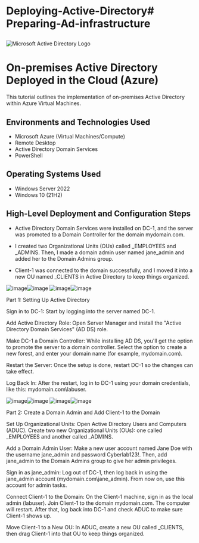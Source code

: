 # Deploying-Active-Directory# Preparing-Ad-infrastructure<p align="center">
<img src="https://i.imgur.com/pU5A58S.png" alt="Microsoft Active Directory Logo"/>
</p>

<h1>On-premises Active Directory Deployed in the Cloud (Azure)</h1>
This tutorial outlines the implementation of on-premises Active Directory within Azure Virtual Machines.<br />


<h2>Environments and Technologies Used</h2>

- Microsoft Azure (Virtual Machines/Compute)
- Remote Desktop
- Active Directory Domain Services
- PowerShell

<h2>Operating Systems Used </h2>

- Windows Server 2022
- Windows 10 (21H2)

<h2>High-Level Deployment and Configuration Steps</h2>

- Active Directory Domain Services were installed on DC-1, and the server was promoted to a Domain Controller for the domain mydomain.com.

- I created two Organizational Units (OUs) called _EMPLOYEES and _ADMINS. Then, I made a domain admin user named jane_admin and added her to the Domain Admins group.

- Client-1 was connected to the domain successfully, and I moved it into a new OU named _CLIENTS in Active Directory to keep things organized.




![image](https://github.com/user-attachments/assets/4e380727-eeb1-4f19-98bb-0371a6c7c319)![image](https://github.com/user-attachments/assets/1ab8c11c-46f9-4cb6-bd70-56a25ddaa89f)
![image](https://github.com/user-attachments/assets/0f113cad-3218-4efc-b8dc-4566ff03d893)![image](https://github.com/user-attachments/assets/8c441ade-0e6e-4ce6-bf54-1b83c5dab66e)



Part 1: Setting Up Active Directory

Sign in to DC-1: Start by logging into the server named DC-1.

Add Active Directory Role: Open Server Manager and install the "Active Directory Domain Services" (AD DS) role.

Make DC-1 a Domain Controller:
While installing AD DS, you'll get the option to promote the server to a domain controller. Select the option to create a new forest, and enter your domain name (for example, mydomain.com).

Restart the Server: Once the setup is done, restart DC-1 so the changes can take effect.

Log Back In: After the restart, log in to DC-1 using your domain credentials, like this: mydomain.com\labuser.




![image](https://github.com/user-attachments/assets/f6c56b9b-7dd0-4ce5-a587-f9b9e7a0215f)![image](https://github.com/user-attachments/assets/b152083e-fda2-4bbf-a5ee-b04bb1634419)
![image](https://github.com/user-attachments/assets/4dd3a947-bd11-4ef4-8ab7-fe43e2a6035a)![image](https://github.com/user-attachments/assets/c851d8f6-f031-4ec7-9ac1-301c282be772)

Part 2: Create a Domain Admin and Add Client-1 to the Domain

Set Up Organizational Units:
Open Active Directory Users and Computers (ADUC). Create two new Organizational Units (OUs): one called _EMPLOYEES and another called _ADMINS.

Add a Domain Admin User:
Make a new user account named Jane Doe with the username jane_admin and password Cyberlab123!. Then, add jane_admin to the Domain Admins group to give her admin privileges.

Sign in as jane_admin:
Log out of DC-1, then log back in using the jane_admin account (mydomain.com\jane_admin). From now on, use this account for admin tasks.

Connect Client-1 to the Domain:
On the Client-1 machine, sign in as the local admin (labuser). Join Client-1 to the domain mydomain.com. The computer will restart. After that, log back into DC-1 and check ADUC to make sure Client-1 shows up.

Move Client-1 to a New OU:
In ADUC, create a new OU called _CLIENTS, then drag Client-1 into that OU to keep things organized.




